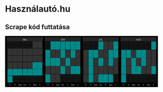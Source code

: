 Használautó.hu
================

## Scrape kód futtatása

![](README_files/figure-gfm/unnamed-chunk-2-1.png)<!-- -->
